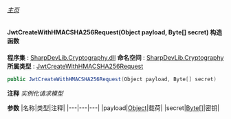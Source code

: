 ###### [主页](./Index.md "主页")
#### JwtCreateWithHMACSHA256Request(Object payload, Byte[] secret) 构造函数
**程序集** : [SharpDevLib.Cryptography.dll](./SharpDevLib.Cryptography.assembly.md "SharpDevLib.Cryptography.dll")
**命名空间** : [SharpDevLib.Cryptography](./SharpDevLib.Cryptography.namespace.md "SharpDevLib.Cryptography")
**所属类型** : [JwtCreateWithHMACSHA256Request](./SharpDevLib.Cryptography.JwtCreateWithHMACSHA256Request.md "JwtCreateWithHMACSHA256Request")
``` csharp
public JwtCreateWithHMACSHA256Request(Object payload, Byte[] secret)
```
**注释**
*实例化请求模型*

**参数**
|名称|类型|注释|
|---|---|---|
|payload|[Object](https://learn.microsoft.com/en-us/dotnet/api/system.object "Object")|载荷|
|secret|[Byte\[\]](https://learn.microsoft.com/en-us/dotnet/api/system.byte[] "Byte\[\]")|密钥|

